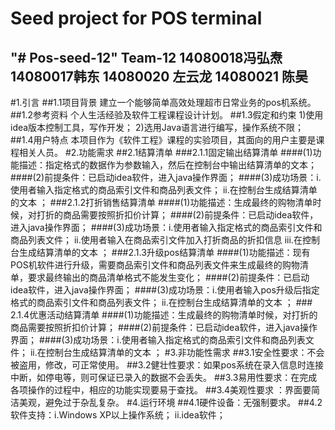 Seed project for POS terminal
========
"# Pos-seed-12"
**Team-12**
14080018冯弘焘
14080017韩东
14080020 左云龙
14080021 陈昊
--------------
#1.引言
    ##1.1项目背景
        建立一个能够简单高效处理超市日常业务的pos机系统。
    ##1.2参考资料
        个人生活经验及软件工程课程设计计划。
    ##1.3假定和约束
        1)使用idea版本控制工具，写作开发；
            2)选用Java语言进行编写，操作系统不限；
    ##1.4用户特点
       本项目作为《软件工程》课程的实验项目，其面向的用户主要是课程相关人员。
#2.功能需求
    ##2.1结算清单
        ###2.1.1固定输出结算清单
        ####(1)功能描述：指定格式的数据作为参数输入，然后在控制台中输出结算清单的文本；
        ####(2)前提条件：已启动idea软件，进入java操作界面；
        ####(3)成功场景：i.使用者输入指定格式的商品索引文件和商品列表文件；
                    ii.在控制台生成结算清单的文本 ；
        ###2.1.2打折销售结算清单
        ####(1)功能描述：生成最终的购物清单时候，对打折的商品需要按照折扣价计算；
        ####(2)前提条件：已启动idea软件，进入java操作界面；
        ####(3)成功场景：i.使用者输入指定格式的商品索引文件和商品列表文件；
                    ii.使用者输入在商品索引文件加入打折商品的折扣信息
                    iii.在控制台生成结算清单的文本 ；
        ###2.1.3升级pos结算清单
        ####(1)功能描述：现有POS机软件进行升级，需要商品索引文件和商品列表文件来生成最终的购物清单，要求最终输出的商品清单格式不能发生变化；
        ####(2)前提条件：已启动idea软件，进入java操作界面；
        ####(3)成功场景：i.使用者输入pos升级后指定格式的商品索引文件和商品列表文件；
                    ii.在控制台生成结算清单的文本 ；
       ### 2.1.4优惠活动结算清单
        ####(1)功能描述：生成最终的购物清单时候，对打折的商品需要按照折扣价计算；
        ####(2)前提条件：已启动idea软件，进入java操作界面；
        ####(3)成功场景：i.使用者输入指定格式的商品索引文件和商品列表文件；
                    ii.在控制台生成结算清单的文本 ；
#3.非功能性需求
    ##3.1安全性要求：不会被盗用，修改，可正常使用。
    ##3.2健壮性要求：如果pos系统在录入信息时连接中断，如停电等，则可保证已录入的数据不会丢失。
    ##3.3易用性要求：在完成各项操作的过程中，相应的功能实现要易于查找。
    ##3.4美观性要求 ：界面要简洁美观，避免过于杂乱复杂。
#4.运行环境
    ##4.1硬件设备：无强制要求。
    ##4.2软件支持：i.Windows XP以上操作系统；
                ii.idea软件；